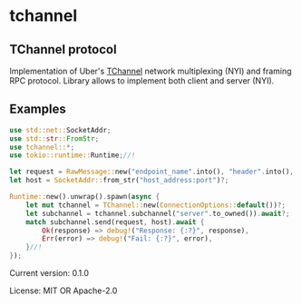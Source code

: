 # tchannel

## TChannel protocol

Implementation of Uber's [TChannel](https://github.com/uber/tchannel) network multiplexing (NYI) and framing RPC protocol.
Library allows to implement both client and server (NYI).

## Examples
```rust
use std::net::SocketAddr;
use std::str::FromStr;
use tchannel::*;
use tokio::runtime::Runtime;//!

let request = RawMessage::new("endpoint_name".into(), "header".into(), "payload".into());
let host = SocketAddr::from_str("host_address:port")?;

Runtime::new().unwrap().spawn(async {
    let mut tchannel = TChannel::new(ConnectionOptions::default())?;
    let subchannel = tchannel.subchannel("server".to_owned()).await?;
    match subchannel.send(request, host).await {
        Ok(response) => debug!("Response: {:?}", response),
        Err(error) => debug!("Fail: {:?}", error),
    }//!
});
```

Current version: 0.1.0

License: MIT OR Apache-2.0
